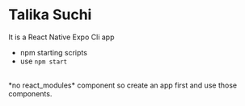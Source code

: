 # Talika Suchi

It is a React Native Expo Cli app
- npm starting scripts
- use ` npm start `
<br>
*no react_modules* component so create an app first and use those components.
